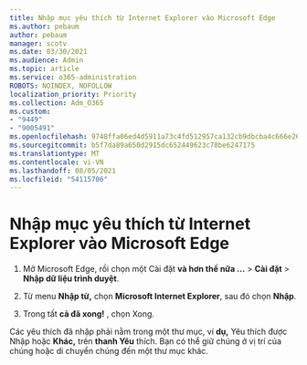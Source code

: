 ```yaml
---
title: Nhập mục yêu thích từ Internet Explorer vào Microsoft Edge
ms.author: pebaum
author: pebaum
manager: scotv
ms.date: 03/30/2021
ms.audience: Admin
ms.topic: article
ms.service: o365-administration
ROBOTS: NOINDEX, NOFOLLOW
localization_priority: Priority
ms.collection: Adm_O365
ms.custom:
- "9449"
- "9005491"
ms.openlocfilehash: 9748ffa06ed4d5911a73c4fd512957ca132cb9dbcba4c666e263d332a50ac727
ms.sourcegitcommit: b5f7da89a650d2915dc652449623c78be6247175
ms.translationtype: MT
ms.contentlocale: vi-VN
ms.lasthandoff: 08/05/2021
ms.locfileid: "54115706"
---
```

# <a name="import-favorites-from-internet-explorer-to-microsoft-edge"></a>Nhập mục yêu thích từ Internet Explorer vào Microsoft Edge

1. Mở Microsoft Edge, rồi chọn một Cài đặt **và hơn thế nữa ...**  >  **Cài đặt**  >  **Nhập dữ liệu trình duyệt**.

1. Từ menu **Nhập từ,** chọn **Microsoft Internet Explorer**, sau đó chọn **Nhập**.

1. Trong tất **cả đã xong!** , chọn Xong.

Các yêu thích đã nhập phải nằm trong một thư mục, ví **dụ,** Yêu thích được Nhập hoặc **Khác,** trên **thanh Yêu** thích. Bạn có thể giữ chúng ở vị trí của chúng hoặc di chuyển chúng đến một thư mục khác.